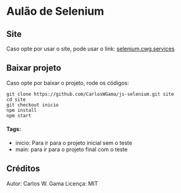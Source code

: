 # Aulão de Selenium

## Site

Caso opte por usar o site, pode usar o link: [selenium.cwg.services](selenium.cwg.services)

## Baixar projeto

Caso opte por baixar o projeto, rode os códigos:
```
git clone https://github.com/CarlosWGama/js-selenium.git site
cd site
git checkout inicio
npm install
npm start
```


#### Tags:
- inicio: Para ir para o projeto inicial sem o teste
- main: para ir para o projeto final com o teste

## Créditos

Autor: Carlos W. Gama
Licença: MIT